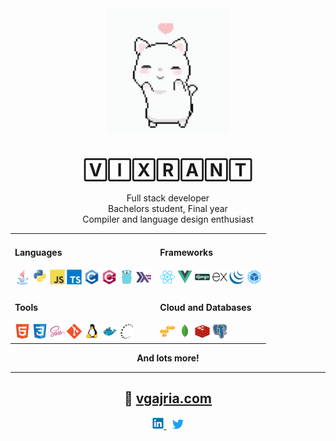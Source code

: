 <center>
	<img src="/cat.gif" width="200" height="200">
  <h1>🅅🄸🅇🅁🄰🄽🅃</h1>
</center>

<center>
  <div>Full stack developer </div>
  <div>Bachelors student, Final year </div>
  <div>Compiler and language design enthusiast </div>
</center>

<center>
  <table>
    <tbody>
      <tr>
        <td>
          <h4>Languages</h4>
          <img src="/devicons/svgs/java.svg" width="24">
          <img src="/devicons/svgs/python.svg" width="24">
          <img src="/devicons/svgs/javascript.svg" width="24">
          <img src="/devicons/svgs/typescript.svg" width="24">
          <img src="/devicons/svgs/c.svg" width="24">
          <img src="/devicons/svgs/cplusplus.svg" width="24">
          <img src="/devicons/svgs/go.svg" width="24">
          <img src="/devicons/svgs/haskell.svg" width="24">
        </td>
        <td>
          <h4>Frameworks</h4>
          <img src="/devicons/svgs/react.svg" width="24">
          <img src="/devicons/svgs/vuejs.svg" width="24">
          <img src="/devicons/svgs/django.svg" width="24">
          <img src="/devicons/svgs/express.svg" width="24">
          <img src="/devicons/svgs/jquery.svg" width="24">
          <img src="/devicons/svgs/webpack.svg" width="24">
        </td>
      </tr>
      <tr>
        <td>
          <h4>Tools</h4>
          <img src="/devicons/svgs/html5.svg" width="24">
          <img src="/devicons/svgs/css3.svg" width="24">
          <img src="/devicons/svgs/sass.svg" width="24">
          <img src="/devicons/svgs/git.svg" width="24">
          <img src="/devicons/svgs/linux.svg" width="24">
          <img src="/devicons/svgs/docker.svg" width="24">
          <img src="/devicons/svgs/ssh.svg" width="24">
        </td>
        <td>
          <h4>Cloud and Databases</h4>
          <img src="/devicons/svgs/amazonwebservices.svg" width="24">
          <img src="/devicons/svgs/mongodb.svg" width="24">
          <img src="/devicons/svgs/redis.svg" width="24">
          <img src="/devicons/svgs/postgresql.svg" width="24">
        </td>
      </tr>
    </tbody>
  </table>

  <b>And lots more!</b>
</center>

<hr>

<center>
  <h2>
    🧶
    <a href="https://www.vgajria.com">vgajria.com</a>
  </h2>

  <a href="https://www.linkedin.com/in/vikrantgajria">
    <img src="/devicons/svgs/linkedin.svg" width="18">
  </a>
  &ThickSpace;
  <a href="https://www.twitter.com/vixrant">
    <img src="/devicons/svgs/twitter.svg" width="18">
  </a>
</center>
